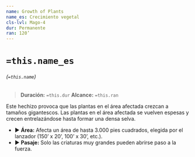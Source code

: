 ```yaml
---
name: Growth of Plants
name_es: Crecimiento vegetal
cls-lvl: Mago-4
dur: Permanente
ran: 120’
---
```

# `=this.name_es`
###### (`=this.name`)

>**Duración:** `=this.dur`
>**Alcance:** `=this.ran`

Este hechizo provoca que las plantas en el área afectada crezcan a tamaños gigantescos. Las plantas en el área afectada se vuelven espesas y crecen entrelazándose hasta formar una densa selva.
- ▶ **Área:** Afecta un área de hasta 3.000 pies cuadrados, elegida por el lanzador (150’ x 20’, 100’ x 30’, etc.).
- ▶ **Pasaje:** Solo las criaturas muy grandes pueden abrirse paso a la fuerza.